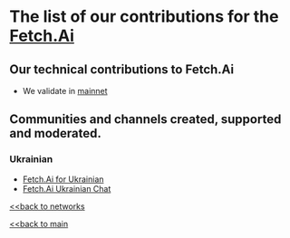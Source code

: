# The list of our contributions for the [Fetch.Ai](https://fetch.ai/)

## Our technical contributions to Fetch.Ai

- We validate in [mainnet](https://www.mintscan.io/fetchai/validators/fetchvaloper1u9zcl5rvwv653msdqcevl7s3z43ckz5rcc4lta)


## Communities and channels created, supported and moderated.
### Ukrainian
- [Fetch.Ai for Ukrainian](https://t.me/FetchAiUkraine)
- [Fetch.Ai Ukrainian Chat](https://t.me/FetchAiUkraineChat)


[<<back to networks](https://github.com/nq4-net/entrance/tree/main/networks)

[<<back to main](https://github.com/nq4-net/entrance)